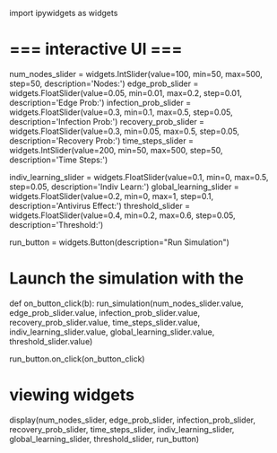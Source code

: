 import ipywidgets as widgets

# === interactive UI ===
num_nodes_slider = widgets.IntSlider(value=100, min=50, max=500, step=50, description='Nodes:')
edge_prob_slider = widgets.FloatSlider(value=0.05, min=0.01, max=0.2, step=0.01, description='Edge Prob:')
infection_prob_slider = widgets.FloatSlider(value=0.3, min=0.1, max=0.5, step=0.05, description='Infection Prob:')
recovery_prob_slider = widgets.FloatSlider(value=0.3, min=0.05, max=0.5, step=0.05, description='Recovery Prob:')
time_steps_slider = widgets.IntSlider(value=200, min=50, max=500, step=50, description='Time Steps:')

indiv_learning_slider = widgets.FloatSlider(value=0.1, min=0, max=0.5, step=0.05, description='Indiv Learn:')
global_learning_slider = widgets.FloatSlider(value=0.2, min=0, max=1, step=0.1, description='Antivirus Effect:')
threshold_slider = widgets.FloatSlider(value=0.4, min=0.2, max=0.6, step=0.05, description='Threshold:')

run_button = widgets.Button(description="Run Simulation")

# Launch the simulation with the
def on_button_click(b):
    run_simulation(num_nodes_slider.value, edge_prob_slider.value, infection_prob_slider.value,
                   recovery_prob_slider.value, time_steps_slider.value,
                   indiv_learning_slider.value, global_learning_slider.value, threshold_slider.value)

run_button.on_click(on_button_click)

# viewing widgets
display(num_nodes_slider, edge_prob_slider, infection_prob_slider, recovery_prob_slider, time_steps_slider,
        indiv_learning_slider, global_learning_slider, threshold_slider, run_button)

